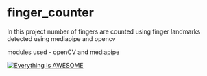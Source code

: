 # finger_counter
In this project number of fingers are counted using finger landmarks detected using mediapipe and opencv

modules used - openCV and mediapipe


[![Everything Is AWESOME]( https://yt-embed.herokuapp.com/embed?v=MAOwd_kN-30)](https://www.youtube.com/watch?v=MAOwd_kN-30 "Finger Counter using Hand Tracking | OpenCV | Python | MediaPipe | OpenCV Project")
